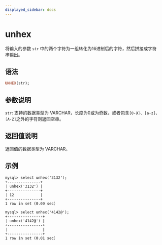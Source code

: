 ```yaml
---
displayed_sidebar: docs
---
```


# unhex



将输入的参数 `str` 中的两个字符为一组转化为16进制后的字符，然后拼接成字符串输出。

## 语法

```Haskell
UNHEX(str);
```

## 参数说明

`str`: 支持的数据类型为 VARCHAR，长度为0或为奇数，或者包含`[0-9]`、`[a-z]`、`[A-Z]`之外的字符则返回空串。

## 返回值说明

返回值的数据类型为 VARCHAR。

## 示例

```Plain Text
mysql> select unhex('3132');
+---------------+
| unhex('3132') |
+---------------+
| 12            |
+---------------+
1 row in set (0.00 sec)

mysql> select unhex('4142@');
+----------------+
| unhex('4142@') |
+----------------+
|                |
+----------------+
1 row in set (0.01 sec)
```
